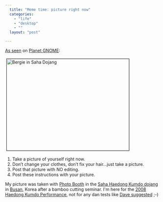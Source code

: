 ```yaml
---
  title: "Meme time: picture right now"
  categories: 
    - "life"
    - "desktop"
    - ""
  layout: "post"

---
```

<p>
<a href="http://www.ogmaciel.com/?p=576">As seen</a> on <a href="http://planet.gnome.org/">Planet GNOME</a>:
</p><p>
<a href="http://bergie.iki.fi/midcom-serveattachmentguid-5f1bb6dc86d211dd9c3183715d197f247f24/photo_booth_bergie_in_saha_dojang.jpg"><img src="http://bergie.iki.fi/midcom-serveattachmentguid-6498584086d211dd812c1f71124a70c070c0/photo_booth_bergie_in_saha_dojang-tm.jpg" height="300" width="400" border="1" hspace="4" vspace="4" alt="Bergie in Saha Dojang" title="Bergie in Saha Dojang" /></a>
</p><ol><li>Take a picture of yourself right now.</li>
<li>Don’t change your clothes, don’t fix your hair…just take a picture.</li>
<li>Post that picture with NO editing.</li>
<li>Post these instructions with your picture.</li>
</ol><p>
My picture was taken with <a href="http://en.wikipedia.org/wiki/Photo_Booth">Photo Booth</a> in the <a href="http://ikumdo.net/">Saha Haedong Kumdo dojang</a> in <a href="http://en.wikipedia.org/wiki/Busan">Busan</a>, Korea after a bamboo cutting seminar. I'm here for the <a href="http://haedong-kumdo.org/en/news/korea--2008_haedong_kumdo_performance_on_21st_sep-2008.html">2008 Haedong Kumdo Performance</a>, not for any dan tests like <a href="http://blogs.gnome.org/bolsh/2008/09/19/maemo-summit-day-1-meeting-people-learning-stuff/">Dave suggested</a> ;-)
</p>